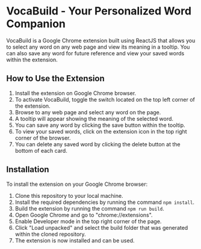 
# VocaBuild - Your Personalized Word Companion

VocaBuild is a Google Chrome extension built using ReactJS that allows you to select any word on any web page and view its meaning in a tooltip. You can also save any word for future reference and view your saved words within the extension.

## How to Use the Extension

1. Install the extension on Google Chrome browser.
2. To activate VocaBuild, toggle the switch located on the top left corner of the extension.
3. Browse to any web page and select any word on the page.
4. A tooltip will appear showing the meaning of the selected word.
5. You can save any word by clicking the save button within the tooltip.
6. To view your saved words, click on the extension icon in the top right corner of the browser.
7. You can delete any saved word by clicking the delete button at the bottom of each card.

## Installation

To install the extension on your Google Chrome browser:

1. Clone this repository to your local machine.
2. Install the required dependencies by running the command `npm install`.
3. Build the extension by running the command `npm run build`.
4. Open Google Chrome and go to "chrome://extensions".
5. Enable Developer mode in the top right corner of the page.
6. Click "Load unpacked" and select the build folder that was generated within the cloned repository.
7. The extension is now installed and can be used.

